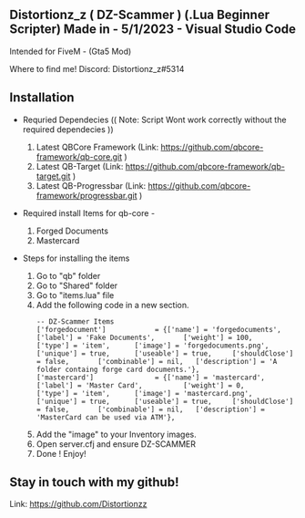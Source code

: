 ## Distortionz_z ( DZ-Scammer ) (.Lua Beginner Scripter) Made in - 5/1/2023 - Visual Studio Code ##

Intended for FiveM - (Gta5 Mod)


Where to find me!
Discord: Distortionz_z#5314

## Installation ##

- Requried Dependecies (( Note: Script Wont work correctly without the required dependecies ))
    1. Latest QBCore Framework (Link: https://github.com/qbcore-framework/qb-core.git )
    2. Latest QB-Target (Link: https://github.com/qbcore-framework/qb-target.git )
    3. Latest QB-Progressbar (Link: https://github.com/qbcore-framework/progressbar.git ) 

- Required install Items for qb-core -
    1. Forged Documents
    2. Mastercard

- Steps for installing the items
    1. Go to "qb" folder
    2. Go to "Shared" folder
    3. Go to "items.lua" file
    4. Add the following code in a new section.
        ```
        -- DZ-Scammer Items
    	['forgedocument'] 			 = {['name'] = 'forgedocuments', 				['label'] = 'Fake Documents', 		['weight'] = 100, 		['type'] = 'item', 		['image'] = 'forgedocuments.png', 		['unique'] = true, 		['useable'] = true, 	['shouldClose'] = false,	   ['combinable'] = nil,   ['description'] = 'A folder containg forge card documents.'},
        ['mastercard'] 				 = {['name'] = 'mastercard', 				    ['label'] = 'Master Card', 			['weight'] = 0, 		['type'] = 'item', 		['image'] = 'mastercard.png', 			['unique'] = true, 		['useable'] = true, 	['shouldClose'] = false,       ['combinable'] = nil,   ['description'] = 'MasterCard can be used via ATM'},
        ```
    5. Add the "image" to your Inventory images.
    6. Open server.cfj and ensure DZ-SCAMMER
    7. Done ! Enjoy!


## Stay in touch with my github! ##
Link: https://github.com/Distortionzz        
